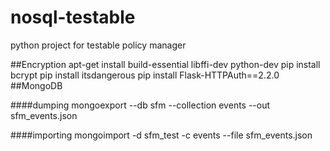 # nosql-testable
python project for testable policy manager

##Encryption
apt-get install build-essential libffi-dev python-dev
pip install bcrypt
pip install itsdangerous
pip install Flask-HTTPAuth==2.2.0
##MongoDB

####dumping
mongoexport --db sfm --collection events --out sfm_events.json

####importing
mongoimport -d sfm_test -c events --file sfm_events.json
